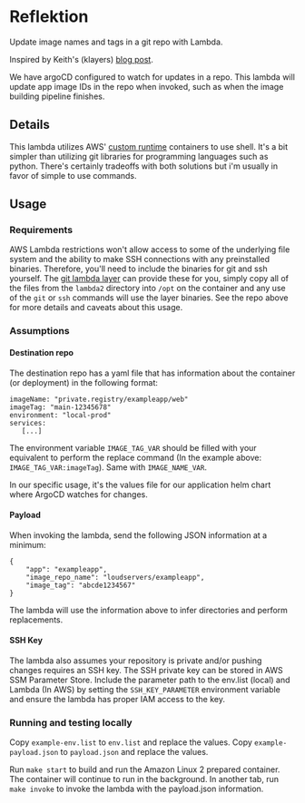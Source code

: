 # Reflektion

Update image names and tags in a git repo with Lambda.

Inspired by Keith's (klayers) [blog post](https://www.keithrozario.com/2019/09/using-the-bash-custom-runtime-to-update-the-github-repo.html).

We have argoCD configured to watch for updates in a repo. This lambda will update app image IDs in the repo when invoked, such as when the image building pipeline finishes.

## Details

This lambda utilizes AWS' [custom runtime](https://docs.aws.amazon.com/lambda/latest/dg/runtimes-custom.html) containers to use shell. It's a bit simpler than utilizing git libraries for programming languages such as python. There's certainly tradeoffs with both solutions but i'm usually in favor of simple to use commands.

## Usage

### Requirements

AWS Lambda restrictions won't allow access to some of the underlying file system and the ability to make SSH connections with any preinstalled binaries. Therefore, you'll need to include the binaries for git and ssh yourself. The [git lambda layer](https://github.com/lambci/git-lambda-layer) can provide these for you, simply copy all of the files from the `lambda2` directory into `/opt` on the container and any use of the `git` or `ssh` commands will use the layer binaries. See the repo above for more details and caveats about this usage.

### Assumptions

#### Destination repo

The destination repo has a yaml file that has information about the container (or deployment) in the following format:

```
imageName: "private.registry/exampleapp/web"
imageTag: "main-12345678"
environment: "local-prod"
services:
   [...]
```

The environment variable `IMAGE_TAG_VAR` should be filled with your equivalent to perform the replace command (In the example above: `IMAGE_TAG_VAR:imageTag`). Same with `IMAGE_NAME_VAR`.

In our specific usage, it's the values file for our application helm chart where ArgoCD watches for changes.

#### Payload

When invoking the lambda, send the following JSON information at a minimum:

```
{
    "app": "exampleapp",
    "image_repo_name": "loudservers/exampleapp",
    "image_tag": "abcde1234567"
}
```

The lambda will use the information above to infer directories and perform replacements.

#### SSH Key

The lambda also assumes your repository is private and/or pushing changes requires an SSH key. The SSH private key can be stored in AWS SSM Parameter Store. Include the parameter path to the env.list (local) and Lambda (In AWS) by setting the `SSH_KEY_PARAMETER` environment variable and ensure the lambda has proper IAM access to the key.

### Running and testing locally

Copy `example-env.list` to `env.list` and replace the values.
Copy `example-payload.json` to `payload.json` and replace the values.

Run `make start` to build and run the Amazon Linux 2 prepared container. The container will continue to run in the background. In another tab, run `make invoke` to invoke the lambda with the payload.json information.
